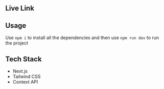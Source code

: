 ## Live Link

## Usage

Use `npm i` to install all the dependencies and then use `npm run dev` to run the project

## Tech Stack

- Next.js
- Tailwind CSS
- Context API
